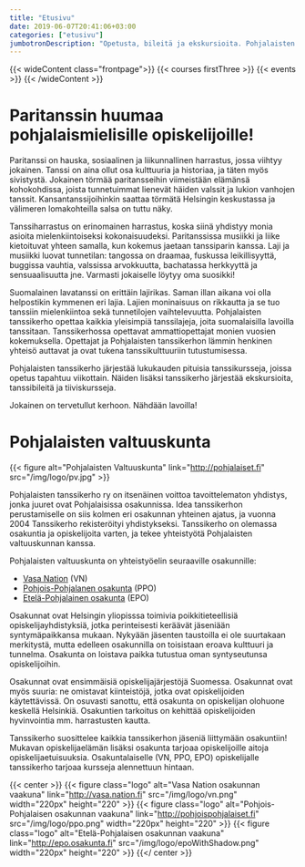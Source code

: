 ```yaml
---
title: "Etusivu"
date: 2019-06-07T20:41:06+03:00
categories: ["etusivu"]
jumbotronDescription: "Opetusta, bileitä ja ekskursioita. Pohjalaisten tanssikerho tuo opiskelijan elämään tanssin iloa."
---
```


{{< wideContent class="frontpage">}}
{{< courses firstThree >}}
{{< events >}}
{{< /wideContent  >}}

# Paritanssin huumaa pohjalaismielisille opiskelijoille!
Paritanssi on hauska, sosiaalinen ja liikunnallinen harrastus, jossa viihtyy jokainen. Tanssi on aina ollut osa kulttuuria ja historiaa, ja täten myös sivistystä. Jokainen törmää paritansseihin viimeistään elämänsä kohokohdissa, joista tunnetuimmat lienevät häiden valssit ja lukion vanhojen tanssit. Kansantanssijoihinkin saattaa törmätä Helsingin keskustassa ja välimeren lomakohteilla salsa on tuttu näky.

Tanssiharrastus on erinomainen harrastus, koska siinä yhdistyy monia asioita mielenkiintoiseksi kokonaisuudeksi. Paritanssissa musiikki ja liike kietoituvat yhteen samalla, kun kokemus jaetaan tanssiparin kanssa. Laji ja musiikki luovat tunnetilan: tangossa on draamaa, fuskussa leikillisyyttä, buggissa vauhtia, valssissa arvokkuutta, bachatassa herkkyyttä ja sensuaalisuutta jne. Varmasti jokaiselle löytyy oma suosikki!

Suomalainen lavatanssi on erittäin lajirikas. Saman illan aikana voi olla helpostikin kymmenen eri lajia. Lajien moninaisuus on rikkautta ja se tuo tanssiin mielenkiintoa sekä tunnetilojen vaihtelevuutta. Pohjalaisten tanssikerho opettaa kaikkia yleisimpiä tanssilajeja, joita suomalaisilla lavoilla tanssitaan. Tanssikerhossa opettavat ammattiopettajat monien vuosien kokemuksella. Opettajat ja Pohjalaisten tanssikerhon lämmin henkinen yhteisö auttavat ja ovat tukena tanssikulttuuriin tutustumisessa.

Pohjalaisten tanssikerho järjestää lukukauden pituisia tanssikursseja, joissa opetus tapahtuu viikottain. Näiden lisäksi tanssikerho järjestää ekskursioita, tanssibileitä ja tiiviskursseja.

Jokainen on tervetullut kerhoon. Nähdään lavoilla!

# Pohjalaisten valtuuskunta
{{< figure alt="Pohjalaisten Valtuuskunta" link="http://pohjalaiset.fi" src="/img/logo/pv.jpg" >}}

Pohjalaisten tanssikerho ry on itsenäinen voittoa tavoittelematon yhdistys, jonka juuret ovat Pohjalaisissa osakunnissa. Idea tanssikerhon perustamiselle on siis kolmen eri osakunnan yhteinen ajatus, ja vuonna 2004 Tanssikerho rekisteröityi yhdistykseksi. Tanssikerho on olemassa osakuntia ja opiskelijoita varten, ja tekee yhteistyötä Pohjalaisten valtuuskunnan kanssa.

Pohjalaisten valtuuskunta on yhteistyöelin seuraaville osakunnille:

  - [Vasa Nation](http://vasa.nation.fi) (VN)
  - [Pohjois-Pohjalanen osakunta](http://pohjoispohjalaiset.fi) (PPO)
  - [Etelä-Pohjalainen osakunta](http://epo.osakunta.fi) (EPO)

Osakunnat ovat Helsingin yliopisssa toimivia poikkitieteellisiä opiskelijayhdistyksiä, jotka perinteisesti keräävät jäseniään syntymäpaikkansa mukaan. Nykyään jäsenten taustoilla ei ole suurtakaan merkitystä, mutta edelleen osakunnilla on toisistaan eroava kulttuuri ja tunnelma. Osakunta on loistava paikka tutustua oman syntyseutunsa opiskelijoihin.

Osakunnat ovat ensimmäisiä opiskelijajärjestöjä Suomessa. Osakunnat ovat myös suuria: ne omistavat kiinteistöjä, jotka ovat opiskelijoiden käytettävissä. On osuvasti sanottu, että osakunta on opiskelijan olohuone keskellä Helsinkiä. Osakuntien tarkoitus on kehittää opiskelijoiden hyvinvointia mm. harrastusten kautta.

Tanssikerho suosittelee kaikkia tanssikerhon jäseniä liittymään osakuntiin! Mukavan opiskelijaelämän lisäksi osakunta tarjoaa opiskelijoille aitoja opiskelijaetuisuuksia. Osakuntalaiselle (VN, PPO, EPO) opiskelijalle tanssikerho tarjoaa kursseja alennettuun hintaan.

{{< center >}}
{{< figure class="logo" alt="Vasa Nation osakunnan vaakuna" link="http://vasa.nation.fi" src="/img/logo/vn.png" width="220px" height="220" >}}
{{< figure class="logo" alt="Pohjois-Pohjalaisen osakunnan vaakuna" link="http://pohjoispohjalaiset.fi" src="/img/logo/ppo.png" width="220px" height="220" >}}
{{< figure class="logo" alt="Etelä-Pohjalaisen osakunnan vaakuna" link="http://epo.osakunta.fi" src="/img/logo/epoWithShadow.png" width="220px" height="220" >}}
{{</ center >}}
